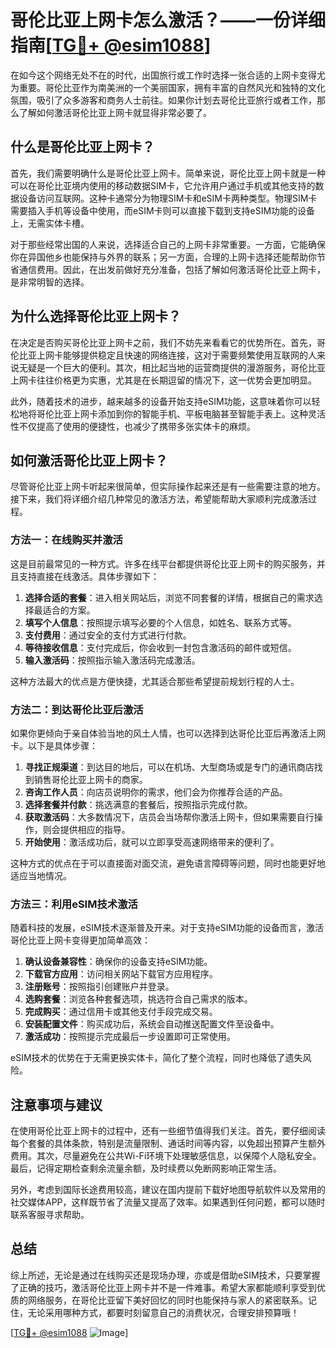 # 哥伦比亚上网卡怎么激活？——一份详细指南[[TG💪+ @esim1088](https://t.me/s/esim1088)]

在如今这个网络无处不在的时代，出国旅行或工作时选择一张合适的上网卡变得尤为重要。哥伦比亚作为南美洲的一个美丽国家，拥有丰富的自然风光和独特的文化氛围，吸引了众多游客和商务人士前往。如果你计划去哥伦比亚旅行或者工作，那么了解如何激活哥伦比亚上网卡就显得非常必要了。

## 什么是哥伦比亚上网卡？

首先，我们需要明确什么是哥伦比亚上网卡。简单来说，哥伦比亚上网卡就是一种可以在哥伦比亚境内使用的移动数据SIM卡，它允许用户通过手机或其他支持的数据设备访问互联网。这种卡通常分为物理SIM卡和eSIM卡两种类型。物理SIM卡需要插入手机等设备中使用，而eSIM卡则可以直接下载到支持eSIM功能的设备上，无需实体卡槽。

对于那些经常出国的人来说，选择适合自己的上网卡非常重要。一方面，它能确保你在异国他乡也能保持与外界的联系；另一方面，合理的上网卡选择还能帮助你节省通信费用。因此，在出发前做好充分准备，包括了解如何激活哥伦比亚上网卡，是非常明智的选择。

## 为什么选择哥伦比亚上网卡？

在决定是否购买哥伦比亚上网卡之前，我们不妨先来看看它的优势所在。首先，哥伦比亚上网卡能够提供稳定且快速的网络连接，这对于需要频繁使用互联网的人来说无疑是一个巨大的便利。其次，相比起当地的运营商提供的漫游服务，哥伦比亚上网卡往往价格更为实惠，尤其是在长期逗留的情况下，这一优势会更加明显。

此外，随着技术的进步，越来越多的设备开始支持eSIM功能，这意味着你可以轻松地将哥伦比亚上网卡添加到你的智能手机、平板电脑甚至智能手表上。这种灵活性不仅提高了使用的便捷性，也减少了携带多张实体卡的麻烦。

## 如何激活哥伦比亚上网卡？

尽管哥伦比亚上网卡听起来很简单，但实际操作起来还是有一些需要注意的地方。接下来，我们将详细介绍几种常见的激活方法，希望能帮助大家顺利完成激活过程。

### 方法一：在线购买并激活

这是目前最常见的一种方式。许多在线平台都提供哥伦比亚上网卡的购买服务，并且支持直接在线激活。具体步骤如下：

1. **选择合适的套餐**：进入相关网站后，浏览不同套餐的详情，根据自己的需求选择最适合的方案。
2. **填写个人信息**：按照提示填写必要的个人信息，如姓名、联系方式等。
3. **支付费用**：通过安全的支付方式进行付款。
4. **等待接收信息**：支付完成后，你会收到一封包含激活码的邮件或短信。
5. **输入激活码**：按照指示输入激活码完成激活。

这种方法最大的优点是方便快捷，尤其适合那些希望提前规划行程的人士。

### 方法二：到达哥伦比亚后激活

如果你更倾向于亲自体验当地的风土人情，也可以选择到达哥伦比亚后再激活上网卡。以下是具体步骤：

1. **寻找正规渠道**：到达目的地后，可以在机场、大型商场或是专门的通讯商店找到销售哥伦比亚上网卡的商家。
2. **咨询工作人员**：向店员说明你的需求，他们会为你推荐合适的产品。
3. **选择套餐并付款**：挑选满意的套餐后，按照指示完成付款。
4. **获取激活码**：大多数情况下，店员会当场帮你激活上网卡，但如果需要自行操作，则会提供相应的指导。
5. **开始使用**：激活成功后，就可以立即享受高速网络带来的便利了。

这种方式的优点在于可以直接面对面交流，避免语言障碍等问题，同时也能更好地适应当地情况。

### 方法三：利用eSIM技术激活

随着科技的发展，eSIM技术逐渐普及开来。对于支持eSIM功能的设备而言，激活哥伦比亚上网卡变得更加简单高效：

1. **确认设备兼容性**：确保你的设备支持eSIM功能。
2. **下载官方应用**：访问相关网站下载官方应用程序。
3. **注册账号**：按照指引创建账户并登录。
4. **选购套餐**：浏览各种套餐选项，挑选符合自己需求的版本。
5. **完成购买**：通过信用卡或其他支付手段完成交易。
6. **安装配置文件**：购买成功后，系统会自动推送配置文件至设备中。
7. **激活成功**：按照提示完成最后一步设置即可正常使用。

eSIM技术的优势在于无需更换实体卡，简化了整个流程，同时也降低了遗失风险。

## 注意事项与建议

在使用哥伦比亚上网卡的过程中，还有一些细节值得我们关注。首先，要仔细阅读每个套餐的具体条款，特别是流量限制、通话时间等内容，以免超出预算产生额外费用。其次，尽量避免在公共Wi-Fi环境下处理敏感信息，以保障个人隐私安全。最后，记得定期检查剩余流量余额，及时续费以免断网影响正常生活。

另外，考虑到国际长途费用较高，建议在国内提前下载好地图导航软件以及常用的社交媒体APP，这样既节省了流量又提高了效率。如果遇到任何问题，都可以随时联系客服寻求帮助。

## 总结

综上所述，无论是通过在线购买还是现场办理，亦或是借助eSIM技术，只要掌握了正确的技巧，激活哥伦比亚上网卡并不是一件难事。希望大家都能顺利享受到优质的网络服务，在哥伦比亚留下美好回忆的同时也能保持与家人的紧密联系。记住，无论采用哪种方式，都要时刻留意自己的消费状况，合理安排预算哦！

[[TG💪+ @esim1088](https://t.me/s/esim1088) ![Image](https://i.postimg.cc/4NQfJmqS/Snipaste-2025-05-13-00-14-12.png)]